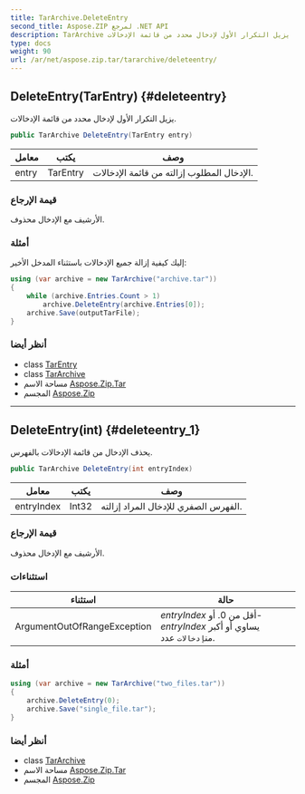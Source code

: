 ```yaml
---
title: TarArchive.DeleteEntry
second_title: Aspose.ZIP لمرجع .NET API
description: TarArchive طريقة. يزيل التكرار الأول لإدخال محدد من قائمة الإدخالات.
type: docs
weight: 90
url: /ar/net/aspose.zip.tar/tararchive/deleteentry/
---
```

## DeleteEntry(TarEntry) {#deleteentry}

يزيل التكرار الأول لإدخال محدد من قائمة الإدخالات.

```csharp
public TarArchive DeleteEntry(TarEntry entry)
```

| معامل | يكتب | وصف |
| --- | --- | --- |
| entry | TarEntry | الإدخال المطلوب إزالته من قائمة الإدخالات. |

### قيمة الإرجاع

الأرشيف مع الإدخال محذوف.

### أمثلة

إليك كيفية إزالة جميع الإدخالات باستثناء المدخل الأخير:

```csharp
using (var archive = new TarArchive("archive.tar"))
{
    while (archive.Entries.Count > 1)
        archive.DeleteEntry(archive.Entries[0]);
    archive.Save(outputTarFile);
}
```

### أنظر أيضا

* class [TarEntry](../../tarentry/)
* class [TarArchive](../)
* مساحة الاسم [Aspose.Zip.Tar](../../tararchive/)
* المجسم [Aspose.Zip](../../../)

---

## DeleteEntry(int) {#deleteentry_1}

يحذف الإدخال من قائمة الإدخالات بالفهرس.

```csharp
public TarArchive DeleteEntry(int entryIndex)
```

| معامل | يكتب | وصف |
| --- | --- | --- |
| entryIndex | Int32 | الفهرس الصفري للإدخال المراد إزالته. |

### قيمة الإرجاع

الأرشيف مع الإدخال محذوف.

### استثناءات

| استثناء | حالة |
| --- | --- |
| ArgumentOutOfRangeException | *entryIndex* أقل من 0. أو-*entryIndex* يساوي أو أكبر من`إدخالات` عدد. |

### أمثلة

```csharp
using (var archive = new TarArchive("two_files.tar"))
{
    archive.DeleteEntry(0);
    archive.Save("single_file.tar");
}
```

### أنظر أيضا

* class [TarArchive](../)
* مساحة الاسم [Aspose.Zip.Tar](../../tararchive/)
* المجسم [Aspose.Zip](../../../)


